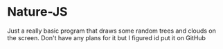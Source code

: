 # Nature-JS

Just a really basic program that draws some random trees and clouds on the screen. Don't have any plans for it but I figured id put it on GitHub
